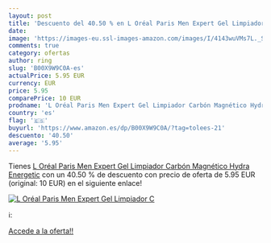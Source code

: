 ```yaml
---
layout: post
title: 'Descuento del 40.50 % en L Oréal Paris Men Expert Gel Limpiador C'
date: 
image: 'https://images-eu.ssl-images-amazon.com/images/I/4143wuVMs7L._SL200_.jpg'
comments: true
category: ofertas
author: ring
slug: 'B00X9W9C0A-es'
actualPrice: 5.95 EUR
currency: EUR
price: 5.95
comparePrice: 10 EUR
prodname: 'L Oréal Paris Men Expert Gel Limpiador Carbón Magnético Hydra Energetic'
country: 'es'
flag: '🇪🇸'
buyurl: 'https://www.amazon.es/dp/B00X9W9C0A/?tag=tolees-21'
descuento: '40.50'
average: '5.95'
---
```


Tienes [L Oréal Paris Men Expert Gel Limpiador Carbón Magnético Hydra Energetic](https://www.amazon.es/dp/B00X9W9C0A/?tag=tolees-21) con un 40.50 % de descuento con precio de oferta de 5.95 EUR (original: 10 EUR) en el siguiente enlace!

[![L Oréal Paris Men Expert Gel Limpiador C](https://images-eu.ssl-images-amazon.com/images/I/4143wuVMs7L._SL200_.jpg)](https://www.amazon.es/dp/B00X9W9C0A/?tag=tolees-21)

ℹ️:


[Accede a la oferta!!](https://www.amazon.es/dp/B00X9W9C0A/?tag=tolees-21)
